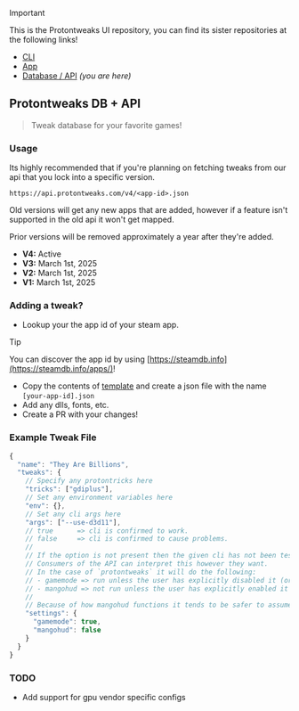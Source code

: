> [!IMPORTANT]  
> This is the Protontweaks UI repository, you can find its sister repositories at the following links!

- [CLI](https://github.com/rain-cafe/protontweaks)
- [App](https://github.com/rain-cafe/protontweaks-ui)
- [Database / API](https://github.com/rain-cafe/protontweaks-db) _(you are here)_

## Protontweaks DB + API

> Tweak database for your favorite games!

### Usage

Its highly recommended that if you're planning on fetching tweaks from our api that you lock into a specific version.

`https://api.protontweaks.com/v4/<app-id>.json`

Old versions will get any new apps that are added, however if a feature isn't supported in the old api it won't get mapped.

Prior versions will be removed approximately a year after they're added.

- **V4:** Active
- **V3:** March 1st, 2025
- **V2:** March 1st, 2025
- **V1:** March 1st, 2025

### Adding a tweak?

- Lookup your the app id of your steam app.

> [!TIP]
> You can discover the app id by using [https://steamdb.info](https://steamdb.info/apps/)!

- Copy the contents of [template](./apps/.template.json) and create a json file with the name `[your-app-id].json`
- Add any dlls, fonts, etc.
- Create a PR with your changes!

### Example Tweak File

```ts
{
  "name": "They Are Billions",
  "tweaks": {
    // Specify any protontricks here
    "tricks": ["gdiplus"],
    // Set any environment variables here
    "env": {},
    // Set any cli args here
    "args": ["--use-d3d11"],
    // true      => cli is confirmed to work.
    // false     => cli is confirmed to cause problems.
    //
    // If the option is not present then the given cli has not been tested.
    // Consumers of the API can interpret this however they want.
    // In the case of `protontweaks` it will do the following:
    // - gamemode => run unless the user has explicitly disabled it (or it isn't installed)
    // - mangohud => not run unless the user has explicitly enabled it and it is installed
    //
    // Because of how mangohud functions it tends to be safer to assume it'll cause problems unless confirmed
    "settings": {
      "gamemode": true,
      "mangohud": false
    }
  }
}
```

### TODO

- Add support for gpu vendor specific configs
